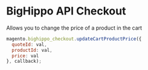 # BigHippo API Checkout

Allows you to change the price of a product in the cart

```js
magento.bighippo_checkout.updateCartProductPrice({
  quoteId: val,
  productId: val,
  price: val
}, callback);
```
